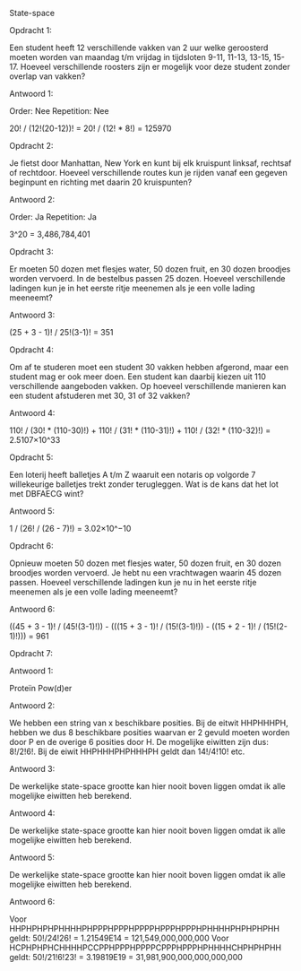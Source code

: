 State-space

Opdracht 1:

Een student heeft 12 verschillende vakken van 2 uur welke geroosterd moeten worden van maandag t/m vrijdag in tijdsloten 9-11, 11-13, 13-15, 15-17. Hoeveel verschillende roosters zijn er mogelijk voor deze student zonder overlap van vakken?

Antwoord 1:

Order: Nee
Repetition: Nee

20! / (12!(20-12))! = 20! / (12! * 8!) = 125970

Opdracht 2:

Je fietst door Manhattan, New York en kunt bij elk kruispunt linksaf, rechtsaf of rechtdoor. Hoeveel verschillende routes kun je rijden vanaf een gegeven beginpunt en richting met daarin 20 kruispunten?

Antwoord 2:

Order: Ja
Repetition: Ja

3^20 = 3,486,784,401

Opdracht 3:

Er moeten 50 dozen met flesjes water, 50 dozen fruit, en 30 dozen broodjes worden vervoerd. In de bestelbus passen 25 dozen. Hoeveel verschillende ladingen kun je in het eerste ritje meenemen als je een volle lading meeneemt?

Antwoord 3:

(25 + 3 - 1)! / 25!(3-1)! = 351

Opdracht 4:

Om af te studeren moet een student 30 vakken hebben afgerond, maar een student mag er ook meer doen. Een student kan daarbij kiezen uit 110 verschillende aangeboden vakken. Op hoeveel verschillende manieren kan een student afstuderen met 30, 31 of 32 vakken?

Antwoord 4:

110! / (30! * (110-30)!) + 110! / (31! * (110-31)!) + 110! / (32! * (110-32)!) = 2.5107×10^33


Opdracht 5:

Een loterij heeft balletjes A t/m Z waaruit een notaris op volgorde 7 willekeurige balletjes trekt zonder terugleggen. Wat is de kans dat het lot met DBFAECG wint?

Antwoord 5:

1 / (26! / (26 - 7)!) = 3.02×10^−10

Opdracht 6:

Opnieuw moeten 50 dozen met flesjes water, 50 dozen fruit, en 30 dozen broodjes worden vervoerd. Je hebt nu een vrachtwagen waarin 45 dozen passen. Hoeveel verschillende ladingen kun je nu in het eerste ritje meenemen als je een volle lading meeneemt?

Antwoord 6:

((45 + 3 - 1)! / (45!(3-1)!)) - (((15 + 3 - 1)! / (15!(3-1)!)) - ((15 + 2 - 1)! / (15!(2-1)!))) = 961

Opdracht 7:

Antwoord 1:

Proteïn Pow(d)er

Antwoord 2:

We hebben een string van x beschikbare posities. Bij de eitwit HHPHHHPH, hebben we dus 8 beschikbare posities waarvan er 2 gevuld moeten worden door P en de overige 6 posities door H. De mogelijke eiwitten zijn dus: 8!/2!6!.
Bij de eiwit HHPHHHPHPHHHPH geldt dan 14!/4!10! etc.

Antwoord 3:

De werkelijke state-space grootte kan hier nooit boven liggen omdat ik alle mogelijke eiwitten heb berekend.

Antwoord 4:

De werkelijke state-space grootte kan hier nooit boven liggen omdat ik alle mogelijke eiwitten heb berekend.

Antwoord 5:

De werkelijke state-space grootte kan hier nooit boven liggen omdat ik alle mogelijke eiwitten heb berekend.

Antwoord 6:

Voor HHPHPHPHPHHHHPHPPPHPPPHPPPPHPPPHPPPHPHHHHPHPHPHPHH geldt: 
50!/24!26! = 1.21549E14 = 121,549,000,000,000
Voor HCPHPHPHCHHHHPCCPPHPPPHPPPPCPPPHPPPHPHHHHCHPHPHPHH geldt:
50!/21!6!23! = 3.19819E19 = 31,981,900,000,000,000,000